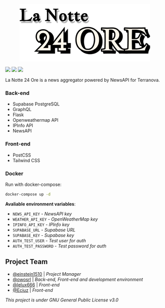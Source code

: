 <p align="center"><img src="https://github.com/owosrl/LaNotte24Ore/raw/main/web/static/assets/img/logo/logo_nobg.png"></img></p>

![](https://github.com/owosrl/LaNotte24Ore/actions/workflows/flask.yaml/badge.svg) ![](https://img.shields.io/github/license/owosrl/LaNotte24Ore) ![](https://img.shields.io/github/languages/top/owosrl/LaNotte24Ore)

La Notte 24 Ore is a news aggregator powered by NewsAPI for Terranova.


### **Back-end**
* Supabase PostgreSQL
* GraphQL
* Flask
* Openweathermap API
* IPInfo API
* NewsAPI

### **Front-end**
* PostCSS
* Tailwind CSS


### **Docker**
Run with docker-compose:

```bash
docker-compose up -d
```

**Avaliable environment variables**:

* `NEWS_API_KEY` - _NewsAPI key_
* `WEATHER_API_KEY` - _OpenWeatherMap key_
* `IPINFO_API_KEY` - _IPInfo key_
* `SUPABASE_URL` - _Supabase URL_
* `SUPABASE_KEY` - _Supabase key_
* `AUTH_TEST_USER` - _Test user for auth_
* `AUTH_TEST_PASSWORD` - _Test password for auth_

## **Project Team**

- [@einstein1510](https://github.com/einstein1510) | _Project Manager_
- [@owosrl](https://github.com/owosrl) | _Back-end, Front-end and development environment_
- [@lelux666](https://github.com/lelux666)  | _Front-end_
- [@Eciuz](https://github.com/Eciuz) | _Front-end_



_This project is under GNU General Public License v3.0_

